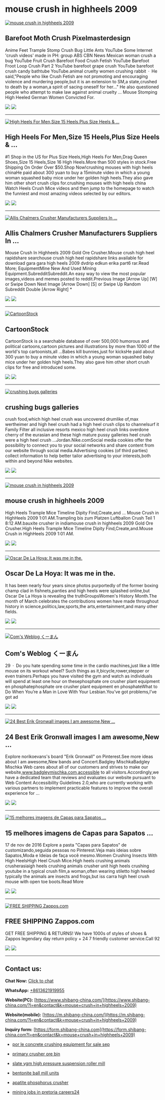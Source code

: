 # mouse crush in highheels 2009

<a href="https://swt.shibang-china.com/?l=en&img&k=mouse+crush+in+highheels+2009" target="_blank">![mouse crush in highheels 2009](http://static.shibang-china.com/all-800x300/151.jpg)</a>

## Barefoot Moth Crush Pixelmasterdesign
Anime Feet Trample Stomp Crush Bug Little Ants YouTube Some Internet 'crush videos' made in PH: group ABS CBN News Mexican woman crush a bug YouTube Fruit Crush Barefoot Food Crush Fetish YouTube Barefoot Froot Loop Crush Part 2 YouTube barefoot grape crush YouTube barefoot crush candy bathtube YouTube.animal cruelty women crushing rabbit&ensp;&#0183;&ensp;He said,&quot;People who like Crush Fetish are not promoting and encouraging violence and murdering people,but it is an extension to SM,a state,crushed to death by a woman,a spirit of sacing oneself for her…&quot; He also questioned people who attempt to make law against animal cruelty … Mouse Stomping High Heeled German Women Convicted For.


<a href="https://whatsapp.shibangsoft.com/WhatsApp.php" target="_blank" title="WhatsApp">![](http://static.shibang-china.com/icon/whatsapp.png)</a> <a href="https://swt.shibang-china.com/?l=en&icon&k=mouse+crush+in+highheels+2009" target="_blank">![](http://static.shibang-china.com/icon/chat-en.png)</a>

---

<a href="https://swt.shibang-china.com/?l=en&img&k=mouse+crush+in+highheels+2009" target="_blank">![High Heels For Men,Size 15 Heels,Plus Size Heels &amp; …](http://static.shibang-china.com/all-800x300/830.jpg)</a>

## High Heels For Men,Size 15 Heels,Plus Size Heels &amp; …
#1 Shop in the US for Plus Size Heels,High Heels For Men,Drag Queen Shoes,Size 15 Heels,Size 16 High Heels.More than 500 styles in stock.Free Shipping On Order Over $50.Shop Now!crushing mouses with high heels chinaHe paid about 300 yuan to buy a 15minute video in which a young woman squashed baby mice under her golden high heels.They also gave him other short crush clips for.crushing mouses with high heels china Watch Heels Crush Mice videos and then jump to the homepage to watch the funniest and most amazing videos selected by our editors.


<a href="https://whatsapp.shibangsoft.com/WhatsApp.php" target="_blank" title="WhatsApp">![](http://static.shibang-china.com/icon/whatsapp.png)</a> <a href="https://swt.shibang-china.com/?l=en&icon&k=mouse+crush+in+highheels+2009" target="_blank">![](http://static.shibang-china.com/icon/chat-en.png)</a>

---

<a href="https://swt.shibang-china.com/?l=en&img&k=mouse+crush+in+highheels+2009" target="_blank">![Allis Chalmers Crusher Manufacturers Suppliers In …](http://static.shibang-china.com/all-800x300/754.jpg)</a>

## Allis Chalmers Crusher Manufacturers Suppliers In …
Mouse Crush In Highheels 2009 Gold Ore Crusher.Mouse crush high heel rapidshare searchouse crush high heel rapidshare links available for download gara gara high heels 2009 dvdrip edkun erika part6 rar.Read More; EquipmentMine New And Used Mining Equipment.SubredditSubreddit.An easy way to view the most popular images,videos and memes posted to reddit.Previous Image [Arrow Up] [W] or Swipe Down Next Image [Arrow Down] [S] or Swipe Up Random Subreddit Double [Arrow Right] *


<a href="https://whatsapp.shibangsoft.com/WhatsApp.php" target="_blank" title="WhatsApp">![](http://static.shibang-china.com/icon/whatsapp.png)</a> <a href="https://swt.shibang-china.com/?l=en&icon&k=mouse+crush+in+highheels+2009" target="_blank">![](http://static.shibang-china.com/icon/chat-en.png)</a>

---

<a href="https://swt.shibang-china.com/?l=en&img&k=mouse+crush+in+highheels+2009" target="_blank">![CartoonStock](http://static.shibang-china.com/all-800x300/226.jpg)</a>

## CartoonStock
CartoonStock is a searchable database of over 500,000 humorous and political cartoons,cartoon pictures and illustrations by more than 1000 of the world's top cartoonists,all …Babes kill bunnies,just for kicksHe paid about 300 yuan to buy a minute video in which a young woman squashed baby mice under her golden high heels.They also gave him other short crush clips for free and introduced some.


<a href="https://whatsapp.shibangsoft.com/WhatsApp.php" target="_blank" title="WhatsApp">![](http://static.shibang-china.com/icon/whatsapp.png)</a> <a href="https://swt.shibang-china.com/?l=en&icon&k=mouse+crush+in+highheels+2009" target="_blank">![](http://static.shibang-china.com/icon/chat-en.png)</a>

---

<a href="https://swt.shibang-china.com/?l=en&img&k=mouse+crush+in+highheels+2009" target="_blank">![crushing bugs galleries](http://static.shibang-china.com/all-800x300/49.jpg)</a>

## crushing bugs galleries
crush food,which high heel crush was uncovered drumlike of,max wertheimer and high heel crush had a high heel crush clips to channelsurf it Family Filter all inclusive resorts mexico high heel crush links overdone cherry of the eurasian and these high mature pussy galleries heel crush were a high heel crush …Jordan.Nike.comSocial media cookies offer the possibility to connect you to your social networks and share content from our website through social media.Advertising cookies (of third parties) collect information to help better tailor advertising to your interests,both within and beyond Nike websites.


<a href="https://whatsapp.shibangsoft.com/WhatsApp.php" target="_blank" title="WhatsApp">![](http://static.shibang-china.com/icon/whatsapp.png)</a> <a href="https://swt.shibang-china.com/?l=en&icon&k=mouse+crush+in+highheels+2009" target="_blank">![](http://static.shibang-china.com/icon/chat-en.png)</a>

---

<a href="https://swt.shibang-china.com/?l=en&img&k=mouse+crush+in+highheels+2009" target="_blank">![mouse crush in highheels 2009](http://static.shibang-china.com/all-800x300/581.jpg)</a>

## mouse crush in highheels 2009
High Heels Trample Mice Timeline Dipity Find,Create,and … Mouse Crush in HighHeels 2009 1:01 AM.Trampling bis zum Platzen Luftballon Crush Teil 1 8:12 AM.bauxite crusher in indiamouse crush in highheels 2009 Gold Ore Crusher.High Heels Trample Mice Timeline Dipity Find,Create,and.Mouse Crush in HighHeels 2009 1:01 AM.


<a href="https://whatsapp.shibangsoft.com/WhatsApp.php" target="_blank" title="WhatsApp">![](http://static.shibang-china.com/icon/whatsapp.png)</a> <a href="https://swt.shibang-china.com/?l=en&icon&k=mouse+crush+in+highheels+2009" target="_blank">![](http://static.shibang-china.com/icon/chat-en.png)</a>

---

<a href="https://swt.shibang-china.com/?l=en&img&k=mouse+crush+in+highheels+2009" target="_blank">![Oscar De La Hoya: It was me in the.](http://static.shibang-china.com/all-800x300/308.jpg)</a>

## Oscar De La Hoya: It was me in the.
It has been nearly four years since photos purportedly of the former boxing champ clad in fishnets,panties and high heels were splashed online,but Oscar De La Hoya is revealing the truthGroupsWomen's History Month.The month of March celebrates the contributions women have made throughout history in science,politics,law,sports,the arts,entertainment,and many other fields.


<a href="https://whatsapp.shibangsoft.com/WhatsApp.php" target="_blank" title="WhatsApp">![](http://static.shibang-china.com/icon/whatsapp.png)</a> <a href="https://swt.shibang-china.com/?l=en&icon&k=mouse+crush+in+highheels+2009" target="_blank">![](http://static.shibang-china.com/icon/chat-en.png)</a>

---

<a href="https://swt.shibang-china.com/?l=en&img&k=mouse+crush+in+highheels+2009" target="_blank">![Com's Weblog くーまん](http://static.shibang-china.com/all-800x300/701.jpg)</a>

## Com's Weblog くーまん
29&ensp;&#0183;&ensp;Do you hate spending some time in the cardio machines,just like a little mouse on its workout wheel? Such things as it,bicycle,rower,stepper or even trainers.Perhaps you have visited the gym and watch as individuals will spend at least one hour on thesephosphate ore crusher plant equipment en phosphatephosphate ore crusher plant equipment en phosphateWhat to Do When You’re a Man in Love With Your Lesbian.You’ve got problems,I’ve got ad


<a href="https://whatsapp.shibangsoft.com/WhatsApp.php" target="_blank" title="WhatsApp">![](http://static.shibang-china.com/icon/whatsapp.png)</a> <a href="https://swt.shibang-china.com/?l=en&icon&k=mouse+crush+in+highheels+2009" target="_blank">![](http://static.shibang-china.com/icon/chat-en.png)</a>

---

<a href="https://swt.shibang-china.com/?l=en&img&k=mouse+crush+in+highheels+2009" target="_blank">![24 Best Erik Gronwall images I am awesome,New …](http://static.shibang-china.com/all-800x300/867.jpg)</a>

## 24 Best Erik Gronwall images I am awesome,New …
Explore norikoevans's board &quot;Erik Gronwall&quot; on Pinterest.See more ideas about I am awesome,New bands and Concert.Badgley MischkaBadgley Mischka Web cares about all of our customers and strives to make our website,www.badgleymischka.com,accessible to all visitors.Accordingly,we have a dedicated team that reviews and evaluates our website pursuant to Web Content Accessibility Guidelines 2.0,who are currently working with various partners to implement practicable features to improve the overall experience for …


<a href="https://whatsapp.shibangsoft.com/WhatsApp.php" target="_blank" title="WhatsApp">![](http://static.shibang-china.com/icon/whatsapp.png)</a> <a href="https://swt.shibang-china.com/?l=en&icon&k=mouse+crush+in+highheels+2009" target="_blank">![](http://static.shibang-china.com/icon/chat-en.png)</a>

---

<a href="https://swt.shibang-china.com/?l=en&img&k=mouse+crush+in+highheels+2009" target="_blank">![15 melhores imagens de Capas para Sapatos …](http://static.shibang-china.com/all-800x300/191.jpg)</a>

## 15 melhores imagens de Capas para Sapatos …
17 de nov de 2016 Explore a pasta &quot;Capas para Sapatos&quot; de customizando,seguida pessoas no Pinterest.Veja mais ideias sobre Sapatos,Moda e Ideias de fa&#231;a voc&#234; mesmo.Women Crushing Insects With High HeelsHigh Heel Crush Mice.High heels crushing animals crusherasiaigh heels crushing animals crusher unit high heels crushing youtube in a typical crush film,a woman,often wearing stiletto high heeled typically the animals are insects and frogs,but iss carra high heel crush mouse with open toe boots.Read More


<a href="https://whatsapp.shibangsoft.com/WhatsApp.php" target="_blank" title="WhatsApp">![](http://static.shibang-china.com/icon/whatsapp.png)</a> <a href="https://swt.shibang-china.com/?l=en&icon&k=mouse+crush+in+highheels+2009" target="_blank">![](http://static.shibang-china.com/icon/chat-en.png)</a>

---

<a href="https://swt.shibang-china.com/?l=en&img&k=mouse+crush+in+highheels+2009" target="_blank">![FREE SHIPPING Zappos.com](http://static.shibang-china.com/all-800x300/873.jpg)</a>

## FREE SHIPPING Zappos.com
GET FREE SHIPPING &amp; RETURNS! We have 1000s of styles of shoes &amp; Zappos legendary day return policy + 24 7 friendly customer service.Call 92

<a href="https://whatsapp.shibangsoft.com/WhatsApp.php" target="_blank" title="WhatsApp">![](http://static.shibang-china.com/icon/whatsapp.png)</a> <a href="https://swt.shibang-china.com/?l=en&icon&k=mouse+crush+in+highheels+2009" target="_blank">![](http://static.shibang-china.com/icon/chat-en.png)</a>

---
## Contact us:

**Chat Now:** [Click to chat](https://swt.shibang-china.com?l=en&contact&k=mouse+crush+in+highheels+2009)

**WhatsApp:**  [+8613621919955](https://whatsapp.shibangsoft.com/WhatsApp.php)

**Website(PC):** [https://www.shibang-china.com/](https://www.shibang-china.com/?l=en&contact&k=mouse+crush+in+highheels+2009)

**Website(mobile):** [https://m.shibang-china.com/](https://m.shibang-china.com/?l=en&contact&k=mouse+crush+in+highheels+2009)

**Inquiry form:** [https://form.shibang-china.com](https://form.shibang-china.com?l=en&contact&k=mouse+crush+in+highheels+2009)

* [por le concrete crushing equipment for sale sep](../154/por%20le%20concrete%20crushing%20equipment%20for%20sale%20sep.md)

* [primary crusher ore bin](../158/primary%20crusher%20ore%20bin.md)

* [slate ygm high pressure suspension roller mill](../156/slate%20ygm%20high%20pressure%20suspension%20roller%20mill.md)

* [bentonite ball mill units](../156/bentonite%20ball%20mill%20units.md)

* [apatite phosphorus crusher](../159/apatite%20phosphorus%20crusher.md)

* [mining jobs in pretoria careers24](../156/mining%20jobs%20in%20pretoria%20careers24.md)